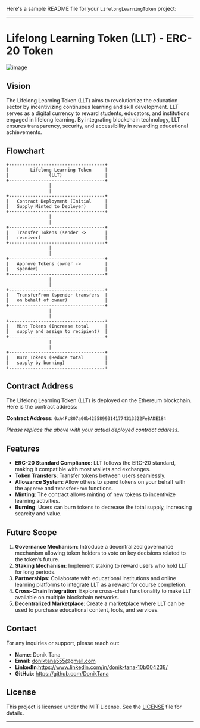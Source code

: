 Here's a sample README file for your `LifelongLearningToken` project:

---

# Lifelong Learning Token (LLT) - ERC-20 Token
![image](https://github.com/user-attachments/assets/0ea8de7f-1221-46d1-a887-135c73acbc9c)

## Vision

The Lifelong Learning Token (LLT) aims to revolutionize the education sector by incentivizing continuous learning and skill development. LLT serves as a digital currency to reward students, educators, and institutions engaged in lifelong learning. By integrating blockchain technology, LLT ensures transparency, security, and accessibility in rewarding educational achievements.

## Flowchart

```
+------------------------------------+
|        Lifelong Learning Token     |
|               (LLT)                |
+------------------------------------+
                |
                |
+------------------------------------+
|   Contract Deployment (Initial     |
|   Supply Minted to Deployer)       |
+------------------------------------+
                |
                |
+------------------------------------+
|   Transfer Tokens (sender ->       |
|   receiver)                        |
+------------------------------------+
                |
                |
+------------------------------------+
|   Approve Tokens (owner ->         |
|   spender)                         |
+------------------------------------+
                |
                |
+------------------------------------+
|   TransferFrom (spender transfers  |
|   on behalf of owner)              |
+------------------------------------+
                |
                |
+------------------------------------+
|   Mint Tokens (Increase total      |
|   supply and assign to recipient)  |
+------------------------------------+
                |
                |
+------------------------------------+
|   Burn Tokens (Reduce total        |
|   supply by burning)               |
+------------------------------------+
```

## Contract Address

The Lifelong Learning Token (LLT) is deployed on the Ethereum blockchain. Here is the contract address:

**Contract Address:** `0xA4Fc807a00b42558993141774313322FeBADE184`

*Please replace the above with your actual deployed contract address.*

## Features

- **ERC-20 Standard Compliance**: LLT follows the ERC-20 standard, making it compatible with most wallets and exchanges.
- **Token Transfers**: Transfer tokens between users seamlessly.
- **Allowance System**: Allow others to spend tokens on your behalf with the `approve` and `transferFrom` functions.
- **Minting**: The contract allows minting of new tokens to incentivize learning activities.
- **Burning**: Users can burn tokens to decrease the total supply, increasing scarcity and value.

## Future Scope

1. **Governance Mechanism**: Introduce a decentralized governance mechanism allowing token holders to vote on key decisions related to the token’s future.
2. **Staking Mechanism**: Implement staking to reward users who hold LLT for long periods.
3. **Partnerships**: Collaborate with educational institutions and online learning platforms to integrate LLT as a reward for course completion.
4. **Cross-Chain Integration**: Explore cross-chain functionality to make LLT available on multiple blockchain networks.
5. **Decentralized Marketplace**: Create a marketplace where LLT can be used to purchase educational content, tools, and services.

## Contact

For any inquiries or support, please reach out:

- **Name**: Donik Tana
- **Email**: doniktana555@gmail.com
- **LinkedIn**:https://www.linkedin.com/in/donik-tana-10b004238/
- **GitHub**: https://github.com/DonikTana

## License

This project is licensed under the MIT License. See the [LICENSE](LICENSE) file for details.

---
